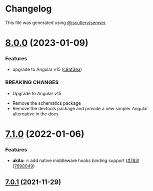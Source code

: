 # Changelog

This file was generated using [@jscutlery/semver](https://github.com/jscutlery/semver).

# [8.0.0](https://github.com/salesforce/akita/compare/akita-7.1.1...akita-8.0.0) (2023-01-09)


### Features

* upgrade to Angular v15 ([c9af3ea](https://github.com/salesforce/akita/commit/c9af3eae3a1cec9fba48760736124d26fc14486b))


### BREAKING CHANGES

* Upgrade to Angular v15

- Remove the schematics package
- Remove the devtools package and provide a new simpler Angular alternative in the docs



# [7.1.0](https://github.com/datorama/akita/compare/akita-7.0.1...akita-7.1.0) (2022-01-06)


### Features

* **akita:** 🔥 add native middleware hooks binding support ([#783](https://github.com/datorama/akita/issues/783)) ([7698049](https://github.com/datorama/akita/commit/76980498e1d285df8a05826be8f6bc0da0e82dba))



## [7.0.1](https://github.com/datorama/akita/compare/akita-7.0.0...akita-7.0.1) (2021-11-29)

